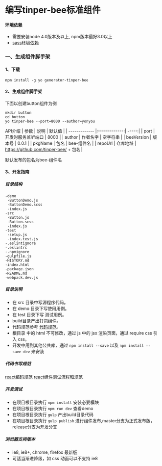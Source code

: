 # 编写tinper-bee标准组件

#### 环境依赖
- 需要安装node 4.0版本及以上, npm版本最好3.0以上
- [sass环境依赖](https://github.com/tinper-bee/react-components-docs/blob/master/sass%E7%8E%AF%E5%A2%83%E4%BE%9D%E8%B5%96%E8%A7%A3%E5%86%B3.md)

### 一、生成组件脚手架
#### 1、下载
```
npm install -g yo generator-tinper-bee
```

#### 2、生成组件脚手架
下面以创建button组件为例
```
mkdir button
cd button
yo tinper-bee --port=8000 --author=yonyou
```
API介绍
| 参数        | 说明          | 默认值  |
| ------------- |:-------------:| -----:|
| port      | 开发时服务监听端口 | 8000 |
| author      | 作者名字      |   空字符串 |
| beeVersion | 版本号     |    0.0.1 |
| pkgName | 包名      |    bee-组件名 |
| repoUrl | 仓库地址      |    https://github.com/tinper-bee/ + 包名|

默认发布的包名为bee-组件名

#### 3、开发指南
##### 目录结构

```
-demo
 -ButtonDemo.js
 -ButtonDemo.scss
 -index.js
-src
 -Button.js
 -Button.scss
 -index.js
-test
 -setup.js
 -index.test.js
-.eslintignore
-.eslintrc
-.npmignore
-gulpfile.js
-HISTORY.md
-index.html
-package.json
-README.md
-webpack.dev.js
```
##### 目录说明

- 在 src 目录中写源程序代码。
- 在 demo 目录下写使用用例。
- 在 test 目录下写 测试用例。
- build目录产出打包组件。
- 代码规范参考 [代码规范]()。
- 根目录 中的 html 不可修改，通过 js 中的 jsx 渲染页面，通过 require css 引入 css。
- 开发中用到其他公共库，通过 `npm install --save` 以及 `npm install --save-dev` 来安装

##### 代码书写规范
[react编码规范](https://github.com/tinper-bee/react-components-docs/blob/master/react%E7%BC%96%E7%A0%81%E8%A7%84%E8%8C%83.md)
[react组件测试流程和规范](https://github.com/tinper-bee/react-components-docs/blob/master/react%E7%BB%84%E4%BB%B6%E6%B5%8B%E8%AF%95%E6%B5%81%E7%A8%8B%E5%92%8C%E8%A7%84%E8%8C%83.md)

##### 开发调试

- 在项目根目录执行 `npm install` 安装必要模块
- 在项目根目录执行 `npm run dev` 查看demo
- 在项目根目录执行 `gulp` 产出build目录代码
- 在项目根目录执行 `gulp publish` 进行组件发布,master分支为正式发布版，release分支为开发分支

##### 浏览器支持版本

- ie8, ie8+, chrome, firefox 最新版
- 可适当渐进降级，如 css 动画可以不支持 ie8
